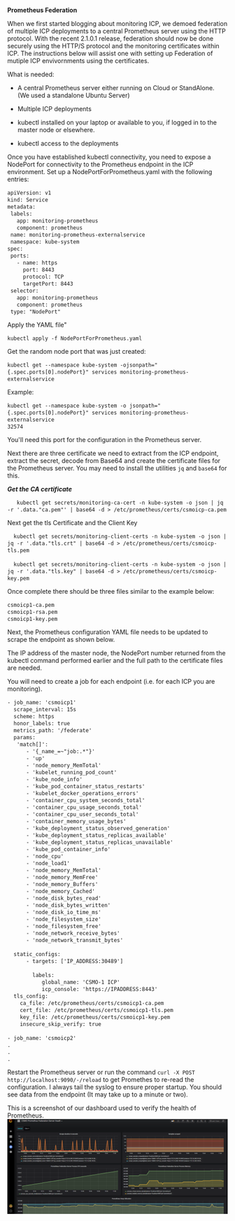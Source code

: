**Prometheus Federation**

When we first started blogging about monitoring ICP, we demoed federation of multiple ICP deployments to a central Prometheus server using the HTTP protocol. With the recent 2.1.0.1 release, federation should now be done securely using the HTTP/S protocol and the monitoring certificates within ICP. The instructions below will assist one with setting up Federation of mutiple ICP envivornments using the certificates. 

What is needed:

+ A central Prometheus server either running on Cloud or StandAlone.   
(We used a standalone Ubuntu Server)

+ Multiple ICP deployments

+ kubectl installed on your laptop or available to you, if logged in to the master node or elsewhere.

+ kubectl access to the deployments

Once you have established kubectl connectivity, you need to expose a NodePort for connectivity to the Prometheus endpoint in the ICP environment.  Set up a NodePortForPrometheus.yaml with the following entries:

```
apiVersion: v1
kind: Service
metadata:
 labels:
   app: monitoring-prometheus
   component: prometheus
 name: monitoring-prometheus-externalservice
 namespace: kube-system
spec:
 ports:
   - name: https
     port: 8443
     protocol: TCP
     targetPort: 8443
 selector:
   app: monitoring-prometheus
   component: prometheus
 type: "NodePort"
```

 Apply the YAML file"
```
kubectl apply -f NodePortForPrometheus.yaml
```
Get the random node port that was just created:
```
kubectl get --namespace kube-system -ojsonpath="{.spec.ports[0].nodePort}" services monitoring-prometheus-externalservice
```
Example:
```
kubectl get --namespace kube-system -o jsonpath="{.spec.ports[0].nodePort}" services monitoring-prometheus-externalservice
32574
```
You'll need this port for the configuration in the Prometheus server.

Next there are three certificate we need to extract from the ICP endpoint, extract the secret, decode from Base64 and create the certificate files for the Prometheus server.
You may need to install the utilities `jq` and `base64` for this.

***Get the CA certificate***
```
   kubectl get secrets/monitoring-ca-cert -n kube-system -o json | jq -r '.data."ca.pem"' | base64 -d > /etc/prometheus/certs/csmoicp-ca.pem
```

  Next  get the tls Certificate and the Client Key
```
  kubectl get secrets/monitoring-client-certs -n kube-system -o json | jq -r '.data."tls.crt" | base64 -d > /etc/prometheus/certs/csmoicp-tls.pem
  
  kubectl get secrets/monitoring-client-certs -n kube-system -o json | jq -r '.data."tls.key" | base64 -d > /etc/prometheus/certs/csmoicp-key.pem

```

Once complete there should be three files similar to the example below:

```
csmoicp1-ca.pem  
csmoicp1-rsa.pem  
csmoicp1-key.pem
```

Next, the Prometheus configuration YAML file needs to be updated to scrape the endpoint as shown below.

The IP address of the master node, the NodePort number returned from the kubectl command performed earlier and the full path to the certificate files are needed. 

You will need to create a job for each endpoint (i.e. for each ICP you are monitoring).


```
- job_name: 'csmoicp1'
  scrape_interval: 15s
  scheme: https
  honor_labels: true
  metrics_path: '/federate'
  params:
   'match[]':
      - '{_name_=~"job:.*"}'
      - 'up'
      - 'node_memory_MemTotal'
      - 'kubelet_running_pod_count'
      - 'kube_node_info'
      - 'kube_pod_container_status_restarts'
      - 'kubelet_docker_operations_errors'
      - 'container_cpu_system_seconds_total'
      - 'container_cpu_usage_seconds_total'
      - 'container_cpu_user_seconds_total'
      - 'container_memory_usage_bytes'
      - 'kube_deployment_status_observed_generation'
      - 'kube_deployment_status_replicas_available'
      - 'kube_deployment_status_replicas_unavailable'
      - 'kube_pod_container_info'
      - 'node_cpu'
      - 'node_load1'
      - 'node_memory_MemTotal'
      - 'node_memory_MemFree'
      - 'node_memory_Buffers'
      - 'node_memory_Cached'
      - 'node_disk_bytes_read'
      - 'node_disk_bytes_written'
      - 'node_disk_io_time_ms'
      - 'node_filesystem_size'
      - 'node_filesystem_free'
      - 'node_network_receive_bytes'
      - 'node_network_transmit_bytes'

  static_configs:
      - targets: ['IP_ADDRESS:30489']

        labels:
           global_name: 'CSMO-1 ICP'   
           icp_console: 'https://IPADDRESS:8443'
  tls_config:
    ca_file: /etc/prometheus/certs/csmoicp1-ca.pem
    cert_file: /etc/prometheus/certs/csmoicp1-tls.pem
    key_file: /etc/prometheus/certs/csmoicp1-key.pem
    insecure_skip_verify: true

- job_name: 'csmoicp2'
.
.
.
```
Restart the Prometheus server or run the command `curl -X POST http://localhost:9090/-/reload` to get Promethes to re-read the configuration. I always tail the syslog to ensure proper startup.
You should see data from the endpoint (It may take up to a minute or two).

This is a screenshot of our dashboard used to verify the health of Prometheus.
![PromHeatlh](/images/PromHealth.png)


